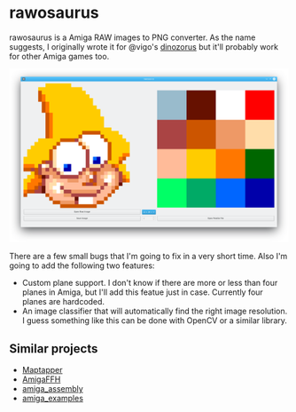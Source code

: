 # rawosaurus

rawosaurus is a Amiga RAW images to PNG converter. As the name suggests, I originally wrote it for @vigo's [dinozorus](https://github.com/vigo/dinozorus) but it'll probably work for other Amiga games too.

![](./rawosaurus.png)

There are a few small bugs that I'm going to fix in a very short time. Also I'm going to add the following two features:

* Custom plane support. I don't know if there are more or less than four planes in Amiga, but I'll add this featue just in case. Currently four planes are hardcoded.
* An image classifier that will automatically find the right image resolution. I guess something like this can be done with OpenCV or a similar library.

## Similar projects

- [Maptapper](http://codetapper.com/amiga/maptapper/)
- [AmigaFFH](https://github.com/cran/AmigaFFH)
- [amiga_assembly](https://github.com/lucasw/amiga_assembly)
- [amiga_examples](https://github.com/alpine9000/amiga_examples)
